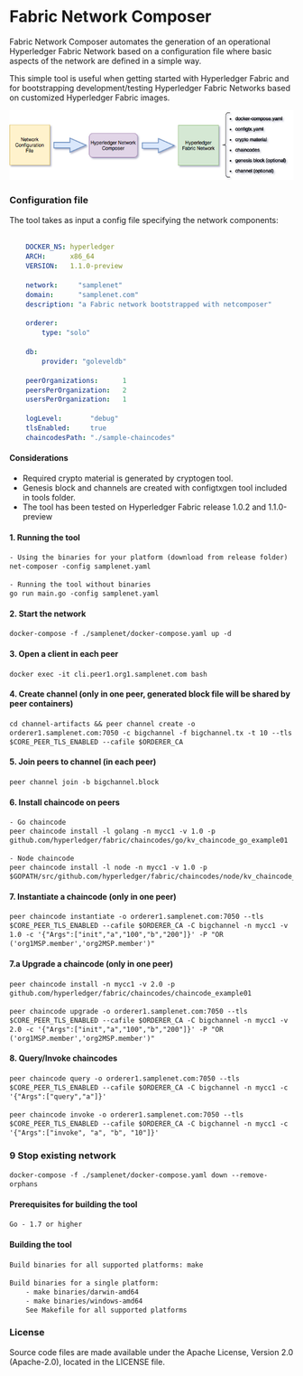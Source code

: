 # Fabric Network Composer

Fabric Network Composer automates the generation of an operational Hyperledger Fabric Network based on a configuration file where basic aspects of the network are defined in a simple way.

This simple tool is useful when getting started with Hyperledger Fabric and for bootstrapping development/testing Hyperledger Fabric Networks based on customized Hyperledger Fabric images.

![Hyperledger Network Composer flow](netcomposer.png)

### Configuration file

The tool takes as input a config file specifying the network components:

```yaml

    DOCKER_NS: hyperledger
    ARCH:      x86_64
    VERSION:   1.1.0-preview

    network:     "samplenet"
    domain:      "samplenet.com"
    description: "a Fabric network bootstrapped with netcomposer"

    orderer:
        type: "solo"

    db:
        provider: "goleveldb"

    peerOrganizations:      1
    peersPerOrganization:   2
    usersPerOrganization:   1

    logLevel:       "debug"
    tlsEnabled:     true
    chaincodesPath: "./sample-chaincodes"

```

#### Considerations

- Required crypto material is generated by cryptogen tool.   
- Genesis block and channels are created with configtxgen tool included in tools folder.  
- The tool has been tested on Hyperledger Fabric release 1.0.2 and 1.1.0-preview


#### 1. Running the tool

    - Using the binaries for your platform (download from release folder)
    net-composer -config samplenet.yaml

    - Running the tool without binaries
    go run main.go -config samplenet.yaml

#### 2. Start the network

    docker-compose -f ./samplenet/docker-compose.yaml up -d

#### 3. Open a client in each peer

    docker exec -it cli.peer1.org1.samplenet.com bash

#### 4. Create channel (only in one peer, generated block file will be shared by peer containers)

    cd channel-artifacts && peer channel create -o orderer1.samplenet.com:7050 -c bigchannel -f bigchannel.tx -t 10 --tls $CORE_PEER_TLS_ENABLED --cafile $ORDERER_CA

#### 5. Join peers to channel (in each peer)

	peer channel join -b bigchannel.block

#### 6. Install chaincode on peers

    - Go chaincode
    peer chaincode install -l golang -n mycc1 -v 1.0 -p github.com/hyperledger/fabric/chaincodes/go/kv_chaincode_go_example01

    - Node chaincode
    peer chaincode install -l node -n mycc1 -v 1.0 -p $GOPATH/src/github.com/hyperledger/fabric/chaincodes/node/kv_chaincode_node_example01

#### 7. Instantiate a chaincode (only in one peer)

    peer chaincode instantiate -o orderer1.samplenet.com:7050 --tls $CORE_PEER_TLS_ENABLED --cafile $ORDERER_CA -C bigchannel -n mycc1 -v 1.0 -c '{"Args":["init","a","100","b","200"]}' -P "OR ('org1MSP.member','org2MSP.member')"

#### 7.a Upgrade a chaincode (only in one peer)

    peer chaincode install -n mycc1 -v 2.0 -p github.com/hyperledger/fabric/chaincodes/chaincode_example01

    peer chaincode upgrade -o orderer1.samplenet.com:7050 --tls $CORE_PEER_TLS_ENABLED --cafile $ORDERER_CA -C bigchannel -n mycc1 -v 2.0 -c '{"Args":["init","a","100","b","200"]}' -P "OR ('org1MSP.member','org2MSP.member')"

#### 8. Query/Invoke chaincodes

    peer chaincode query -o orderer1.samplenet.com:7050 --tls $CORE_PEER_TLS_ENABLED --cafile $ORDERER_CA -C bigchannel -n mycc1 -c '{"Args":["query","a"]}'

    peer chaincode invoke -o orderer1.samplenet.com:7050 --tls $CORE_PEER_TLS_ENABLED --cafile $ORDERER_CA -C bigchannel -n mycc1 -c '{"Args":["invoke", "a", "b", "10"]}'

### 9 Stop existing network

    docker-compose -f ./samplenet/docker-compose.yaml down --remove-orphans

#### Prerequisites for building the tool

    Go - 1.7 or higher

#### Building the tool

    Build binaries for all supported platforms: make

    Build binaries for a single platform:
        - make binaries/darwin-amd64
        - make binaries/windows-amd64
        See Makefile for all supported platforms

### License

Source code files are made available under the Apache License, Version 2.0 (Apache-2.0), located in the LICENSE file.

